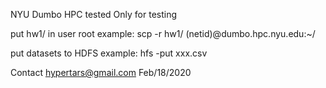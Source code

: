 NYU Dumbo HPC tested
Only for testing

put hw1/ in user root
example:
scp -r hw1/ (netid)@dumbo.hpc.nyu.edu:~/

put datasets to HDFS
example:
hfs -put xxx.csv

Contact
hypertars@gmail.com
Feb/18/2020
